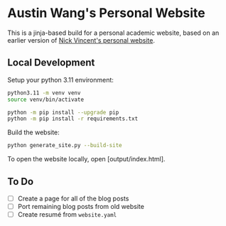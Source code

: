 # Austin Wang's Personal Website

This is a jinja-based build for a personal academic website, based on an earlier version of [Nick Vincent's personal website](https://github.com/nickmvincent/simple_research_website).

## Local Development

Setup your python 3.11 environment:

```bash
python3.11 -m venv venv
source venv/bin/activate

python -m pip install --upgrade pip
python -m pip install -r requirements.txt
```

Build the website:
```bash
python generate_site.py --build-site
```

To open the website locally, open [output/index.html].

## To Do
-[ ] Create a page for all of the blog posts
-[ ] Port remaining blog posts from old website
-[ ] Create resumé from `website.yaml`
